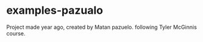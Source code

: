 # examples-pazualo

Project made year ago, created by Matan pazuelo.
following Tyler McGinnis course.
